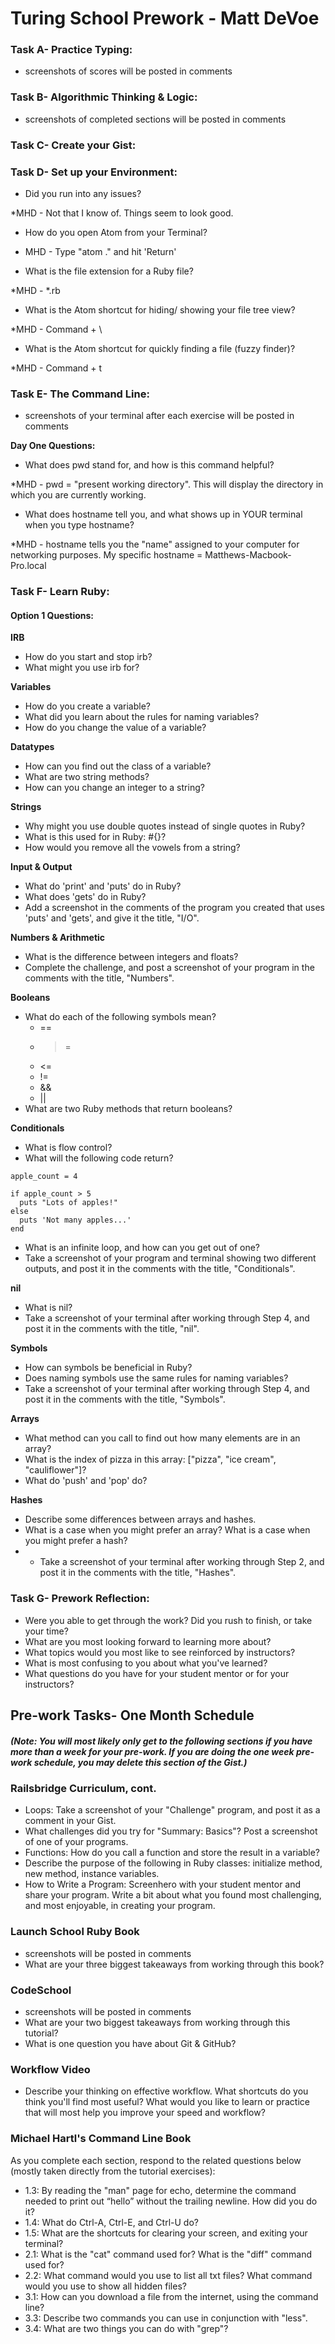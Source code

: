 # Turing School Prework - Matt DeVoe

### Task A- Practice Typing:
* screenshots of scores will be posted in comments

### Task B- Algorithmic Thinking & Logic:
* screenshots of completed sections will be posted in comments

### Task C- Create your Gist:

### Task D- Set up your Environment:

* Did you run into any issues?

*MHD - Not that I know of. Things seem to look good.

* How do you open Atom from your Terminal?

* MHD - Type "atom ." and hit 'Return'

* What is the file extension for a Ruby file?

*MHD - *.rb

* What is the Atom shortcut for hiding/ showing your file tree view?

*MHD - Command + \

* What is the Atom shortcut for quickly finding a file (fuzzy finder)?

*MHD - Command + t

### Task E- The Command Line:
* screenshots of your terminal after each exercise will be posted in comments

**Day One Questions:**
* What does pwd stand for, and how is this command helpful?

*MHD - pwd = "present working directory". This will display the directory in which you are currently working.

* What does hostname tell you, and what shows up in YOUR terminal when you type hostname?

*MHD - hostname tells you the "name" assigned to your computer for networking purposes. My specific hostname = Matthews-Macbook-Pro.local

### Task F- Learn Ruby:

#### Option 1 Questions:
**IRB**
* How do you start and stop irb?
* What might you use irb for?

**Variables**
* How do you create a variable?
* What did you learn about the rules for naming variables?
* How do you change the value of a variable?

**Datatypes**
* How can you find out the class of a variable?
* What are two string methods?
* How can you change an integer to a string?

**Strings**
* Why might you use double quotes instead of single quotes in Ruby?
* What is this used for in Ruby: #{}?
* How would you remove all the vowels from a string?

**Input & Output**
* What do 'print' and 'puts' do in Ruby?
* What does 'gets' do in Ruby?
* Add a screenshot in the comments of the program you created that uses 'puts' and 'gets', and give it the title, "I/O".

**Numbers & Arithmetic**
* What is the difference between integers and floats?
* Complete the challenge, and post a screenshot of your program in the comments with the title, "Numbers".

**Booleans**
* What do each of the following symbols mean?
  + ==
  + >=
  + <=
  + !=
  + &&
  + ||
* What are two Ruby methods that return booleans?

**Conditionals**
* What is flow control?
* What will the following code return?
```
apple_count = 4

if apple_count > 5
  puts "Lots of apples!"
else
  puts 'Not many apples...'
end
```
* What is an infinite loop, and how can you get out of one?
* Take a screenshot of your program and terminal showing two different outputs, and post it in the comments with the title, "Conditionals".

**nil**
* What is nil?
* Take a screenshot of your terminal after working through Step 4, and post it in the comments with the title, "nil".

**Symbols**
* How can symbols be beneficial in Ruby?
* Does naming symbols use the same rules for naming variables?
* Take a screenshot of your terminal after working through Step 4, and post it in the comments with the title, "Symbols".

**Arrays**
* What method can you call to find out how many elements are in an array?
* What is the index of pizza in this array: ["pizza", "ice cream", "cauliflower"]?
* What do 'push' and 'pop' do?

**Hashes**
* Describe some differences between arrays and hashes.
* What is a case when you might prefer an array? What is a case when you might prefer a hash?
* * Take a screenshot of your terminal after working through Step 2, and post it in the comments with the title, "Hashes".

### Task G- Prework Reflection:
* Were you able to get through the work? Did you rush to finish, or take your time?
* What are you most looking forward to learning more about?
* What topics would you most like to see reinforced by instructors?
* What is most confusing to you about what you've learned?
* What questions do you have for your student mentor or for your instructors?




## Pre-work Tasks- One Month Schedule
##### (Note: You will most likely only get to the following sections if you have more than a week for your pre-work. If you are doing the one week pre-work schedule, you may delete this section of the Gist.)

### Railsbridge Curriculum, cont.
* Loops: Take a screenshot of your "Challenge" program, and post it as a comment in your Gist.
* What challenges did you try for "Summary: Basics"? Post a screenshot of one of your programs.
* Functions: How do you call a function and store the result in a variable?
* Describe the purpose of the following in Ruby classes: initialize method, new method, instance variables.
* How to Write a Program: Screenhero with your student mentor and share your program. Write a bit about what you found most challenging, and most enjoyable, in creating your program.

### Launch School Ruby Book
* screenshots will be posted in comments
* What are your three biggest takeaways from working through this book?

### CodeSchool
* screenshots will be posted in comments
* What are your two biggest takeaways from working through this tutorial?
* What is one question you have about Git & GitHub?

### Workflow Video
* Describe your thinking on effective workflow. What shortcuts do you think you'll find most useful? What would you like to learn or practice that will most help you improve your speed and workflow?

### Michael Hartl's Command Line Book
As you complete each section, respond to the related questions below (mostly taken directly from the tutorial exercises):
* 1.3: By reading the "man" page for echo, determine the command needed to print out “hello” without the trailing newline. How did you do it?
* 1.4: What do Ctrl-A, Ctrl-E, and Ctrl-U do?
* 1.5: What are the shortcuts for clearing your screen, and exiting your terminal?
* 2.1: What is the "cat" command used for? What is the "diff" command used for?
* 2.2: What command would you use to list all txt files? What command would you use to show all hidden files?
* 3.1: How can you download a file from the internet, using the command line?
* 3.3: Describe two commands you can use in conjunction with "less".
* 3.4: What are two things you can do with "grep"?
